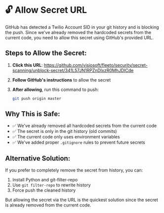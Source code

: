 # 🔓 Allow Secret URL

GitHub has detected a Twilio Account SID in your git history and is blocking the push. Since we've already removed the hardcoded secrets from the current code, you need to allow this secret using GitHub's provided URL.

## Steps to Allow the Secret:

1. **Click this URL**: https://github.com/visiosoft/fleeto/security/secret-scanning/unblock-secret/341L57JN1RPZnDIxzR0MhJDICde

2. **Follow GitHub's instructions** to allow the secret

3. **After allowing**, run this command to push:
   ```bash
   git push origin master
   ```

## Why This is Safe:

- ✅ We've already removed all hardcoded secrets from the current code
- ✅ The secret is only in the git history (old commits)
- ✅ The current code only uses environment variables
- ✅ We've added proper `.gitignore` rules to prevent future secrets

## Alternative Solution:

If you prefer to completely remove the secret from history, you can:

1. Install Python and git-filter-repo
2. Use `git filter-repo` to rewrite history
3. Force push the cleaned history

But allowing the secret via the URL is the quickest solution since the secret is already removed from the current code.


